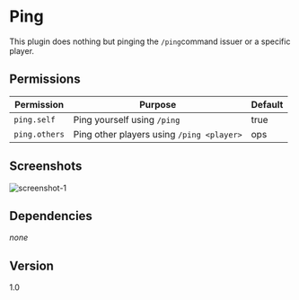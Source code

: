 Ping
====

This plugin does nothing but pinging the `/ping`command issuer or a specific player.


## Permissions

Permission | Purpose | Default
--- | --- | ---
`ping.self` | Ping yourself using `/ping` | true
`ping.others` | Ping other players using `/ping <player>` | ops

## Screenshots

![screenshot-1](http://cl.ly/image/2q0T053a3q3N/+)

## Dependencies

_none_

## Version

1.0